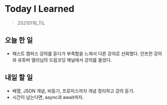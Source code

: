 # Today I Learned

> 20210116_TIL <br>

## 오늘 한 일

- 패스트 캠퍼스 강의를 듣다가 부족함을 느껴서 다른 강의로 선회했다. 인프런 강의와 유튜버 엘리님의 드림코딩 채널에서 강의를 들었다.

## 내일 할 일

- 배열, JSON 개념, 비동기, 프로미스까지 개념 정리하고 강의 듣기.
- 시간이 남는다면, async과 await까지.
